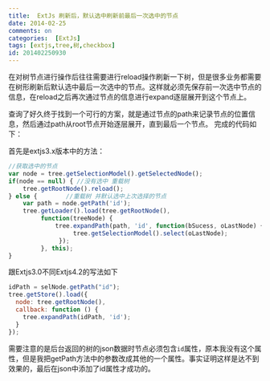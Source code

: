 ```yaml
---
title:  ExtJs 刷新后，默认选中刷新前最后一次选中的节点
date: 2014-02-25
comments: on
categories:  [ExtJs]
tags: [extjs,tree,树,checkbox]
id: 201402250930
---
```


在对树节点进行操作后往往需要进行reload操作刷新一下树，但是很多业务都需要在树形刷新后默认选中最后一次选中的节点。这样就必须先保存前一次选中节点的信息，在reload之后再次通过节点的信息进行expand逐层展开到这个节点上。
<!-- more -->
查询了好久终于找到一个可行的方案，就是通过节点的path来记录节点的位置信息，然后通过path从root节点开始逐层展开，直到最后一个节点。
完成的代码如下：

首先是extjs3.x版本中的方法：

```js
//获取选中的节点  
var node = tree.getSelectionModel().getSelectedNode();  
if(node == null) { //没有选中 重载树  
    tree.getRootNode().reload();  
} else {        //重载树 并默认选中上次选择的节点    
    var path = node.getPath('id');  
    tree.getLoader().load(tree.getRootNode(),  
         function(treeNode) {  
             tree.expandPath(path, 'id', function(bSucess, oLastNode) {  
                  tree.getSelectionModel().select(oLastNode);  
              });  
         }, this);    
}
```

跟Extjs3.0不同Extjs4.2的写法如下

```js
idPath = selNode.getPath("id");                 
tree.getStore().load({                     
  node: tree.getRootNode(),                     
  callback: function () {                          
    tree.expandPath(idPath, 'id');                  
  }             
});
```

需要注意的是后台返回的树的json数据时节点必须包含`id`属性，原本我没有这个属性，但是我把getPath方法中的参数改成其他的一个属性。事实证明这样是达不到效果的，最后在json中添加了id属性才成功的。
